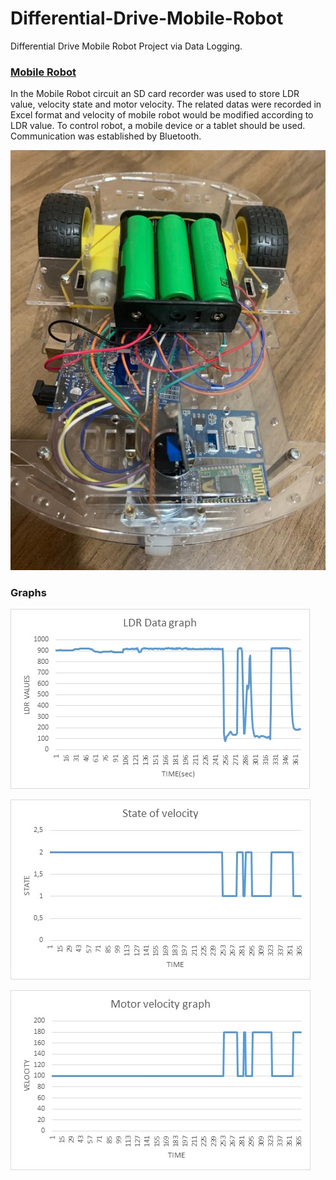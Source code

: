 # Differential-Drive-Mobile-Robot
Differential Drive Mobile Robot Project via Data Logging.

### [Mobile Robot](https://github.com/Kucukcollu/Differential-Drive-Mobile-Robot/blob/master/MobileRobot.ino)

In the Mobile Robot circuit an SD card recorder was used to store LDR value, velocity state and motor velocity. The related 
datas were recorded in Excel format and velocity of mobile robot would be modified according to LDR value. To control robot, 
a mobile device or a tablet should be used. Communication was established by Bluetooth.

![](https://github.com/Kucukcollu/Differential-Drive-Mobile-Robot/blob/master/mobile%20robot.jpg)

### Graphs

![](https://github.com/Kucukcollu/Differential-Drive-Mobile-Robot/blob/master/ldr%20graph.jpg)

![](https://github.com/Kucukcollu/Differential-Drive-Mobile-Robot/blob/master/velocity%20level%20graph.jpg)

![](https://github.com/Kucukcollu/Differential-Drive-Mobile-Robot/blob/master/velocity%20graph.jpg)
